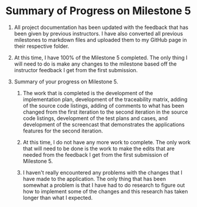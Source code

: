 # Summary of Progress on Milestone 5

1. All project documentation has been updated with the feedback that has been given by previous instructors. I have also converted all previous milestones to markdown files and uploaded them to my GitHub page in their respective folder.

2. At this time, I have 100% of the Milestone 5 completed. The only thing I will need to do is make any changes to the milestone based off the instructor feedback I get from the first submission. 

3. Summary of your progress on Milestone 5.
	1. The work that is completed is the development of the implementation plan, development of the traceability matrix, adding of the source code listings, adding of comments to what has been changed from the first iteration to the second iteration in the source code listings, development of the test plans and cases, and development of the screencast that demonstrates the applications features for the second iteration.
	
	2.  At this time, I do not have any more work to complete. The only work that will need to be done is the work to make the edits that are needed from the feedback I get from the first submission of Milestone 5.
	
	3. I haven't really encountered any problems with the changes that I have made to the application. The only thing that has been somewhat a problem is that I have had to do research to figure out how to implement some of the changes and this research has taken longer than what I expected. 